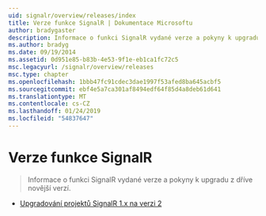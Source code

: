 ```yaml
---
uid: signalr/overview/releases/index
title: Verze funkce SignalR | Dokumentace Microsoftu
author: bradygaster
description: Informace o funkci SignalR vydané verze a pokyny k upgradu z dříve novější verzí.
ms.author: bradyg
ms.date: 09/19/2014
ms.assetid: 0d951e85-b83b-4e53-9f1e-eb1ca1fc72c5
msc.legacyurl: /signalr/overview/releases
msc.type: chapter
ms.openlocfilehash: 1bbb47fc91cdec3dae1997f53afed8ba645acbf5
ms.sourcegitcommit: ebf4e5a7ca301af8494edf64f85d4a8deb61d641
ms.translationtype: MT
ms.contentlocale: cs-CZ
ms.lasthandoff: 01/24/2019
ms.locfileid: "54837647"
---
```

<a name="signalr-releases"></a>Verze funkce SignalR
====================
> Informace o funkci SignalR vydané verze a pokyny k upgradu z dříve novější verzí.


- [Upgradování projektů SignalR 1.x na verzi 2](upgrading-signalr-1x-projects-to-20.md)
